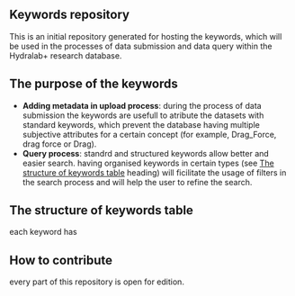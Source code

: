 ## Keywords repository
This is an initial repository generated for hosting the keywords, which will be used in the processes of data submission and data query within the Hydralab+ research database.
## The purpose of the keywords
* __Adding metadata in upload process__:
during the process of data submission the keywords are usefull to atribute the datasets with standard keywords, which prevent the database having multiple subjective attributes for a certain concept (for example, Drag_Force, drag force or Drag). 
* __Query process__:
standrd and structured keywords allow better and easier search. having organised keywords in certain types (see [The structure of keywords table](#str) heading) will ficilitate the usage of filters in the search process and will help the user to refine the search.

## <a name="str"></a>The structure of keywords table
each keyword has 

## How to contribute
every part of this repository is open for edition. 
